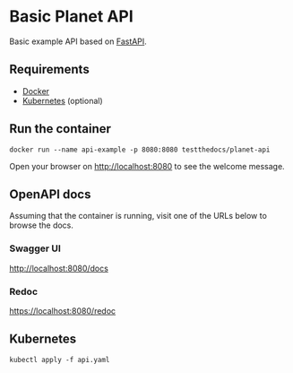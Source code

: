 # Basic Planet API

Basic example API based on [FastAPI](https://fastapi.tiangolo.com/ "link to FastAPI website").

## Requirements

- [Docker](https://www.docker.com/ "Link to the website of Docker")
- [Kubernetes](https://kubernetes.io/ "Link to the website of Kubernetes") (optional)

## Run the container

```shell
docker run --name api-example -p 8080:8080 testthedocs/planet-api
```

Open your browser on [http://localhost:8080](http://localhost:8080 "Link to localhost on port 8080") to see the welcome message.

## OpenAPI docs

Assuming that the container is running, visit one of the URLs below to browse the docs.

### Swagger UI

[http://localhost:8080/docs](http://localhost:8080/docs "Link to Swagger UI based docs")

### Redoc

[https://localhost:8080/redoc](http://localhost:8080/redocs "Link to Redoc based docs")

## Kubernetes

```shell
kubectl apply -f api.yaml
```
